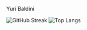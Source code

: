 Yuri Baldini

![GitHub Streak](https://github-readme-streak-stats.herokuapp.com/?user=baldiniyuri&theme=default)
![Top Langs](https://github-readme-stats.vercel.app/api/top-langs/?username=baldiniyuri&layout=compact)


<!--
**baldiniyuri/baldiniyuri** is a ✨ _special_ ✨ repository because its `README.md` (this file) appears on your GitHub profile.

Here are some ideas to get you started:

- 🔭 I’m currently working on ...
- 🌱 I’m currently learning ...
- 👯 I’m looking to collaborate on ...
- 🤔 I’m looking for help with ...
- 💬 Ask me about ...
- 📫 How to reach me: ...
- 😄 Pronouns: ...
- ⚡ Fun fact: ...
-->
